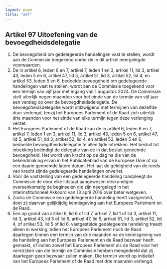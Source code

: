```yaml
---
layout: page
title: "a97"
---
```


## Artikel 97 Uitoefening van de bevoegdheidsdelegatie

1. De bevoegdheid om gedelegeerde handelingen vast te stellen, wordt aan de Commissie toegekend onder de in dit artikel neergelegde voorwaarden.
2. De in artikel 6, leden 6 en 7, artikel 7, leden 1 en 3, artikel 11, lid 3, artikel 43, leden 5 en 6, artikel 47, lid 5, artikel 51, lid 3, artikel 52, lid 4, en artikel 53, leden 5 en 6, bedoelde bevoegdheid om gedelegeerde handelingen vast te stellen, wordt aan de Commissie toegekend voor een termijn van vijf jaar met ingang van 1 augustus 2024. De Commissie stelt uiterlijk negen maanden voor het einde van de termijn van vijf jaar een verslag op over de bevoegdheidsdelegatie. De bevoegdheidsdelegatie wordt stilzwijgend met termijnen van dezelfde duur verlengd, tenzij het Europees Parlement of de Raad zich uiterlijk drie maanden voor het einde van elke termijn tegen deze verlenging verzet.
3. Het Europees Parlement of de Raad kan de in artikel 6, leden 6 en 7, artikel 7, leden 1 en 3, artikel 11, lid 3, artikel 43, leden 5 en 6, artikel 47, lid 5, artikel 51, lid 3, artikel 52, lid 4, en artikel 53, leden 5 en 6, bedoelde bevoegdheidsdelegatie te allen tijde intrekken. Het besluit tot intrekking beëindigt de delegatie van de in dat besluit genoemde bevoegdheid. Het wordt van kracht op de dag na die van de bekendmaking ervan in het Publicatieblad van de Europese Unie of op een daarin genoemde latere datum. Het laat de geldigheid van de reeds van kracht zijnde gedelegeerde handelingen onverlet.
4. Vóór de vaststelling van een gedelegeerde handeling raadpleegt de Commissie de door elke lidstaat aangewezen deskundigen overeenkomstig de beginselen die zijn neergelegd in het Interinstitutioneel Akkoord van 13 april 2016 over beter wetgeven.
5. Zodra de Commissie een gedelegeerde handeling heeft vastgesteld, doet zij daarvan gelijktijdig kennisgeving aan het Europees Parlement en de Raad.
6. Een op grond van artikel 6, lid 6 of lid 7, artikel 7, lid 1 of lid 3, artikel 11, lid 3, artikel 43, lid 5 of lid 6, artikel 47, lid 5, artikel 51, lid 3, artikel 52, lid 4, of artikel 53, lid 5 of lid 6, vastgestelde gedelegeerde handeling treedt alleen in werking indien het Europees Parlement noch de Raad daartegen binnen een termijn van drie maanden na de kennisgeving van de handeling aan het Europees Parlement en de Raad bezwaar heeft gemaakt, of indien zowel het Europees Parlement als de Raad voor het verstrijken van die termijn de Commissie hebben meegedeeld dat zij daartegen geen bezwaar zullen maken. Die termijn wordt op initiatief van het Europees Parlement of de Raad met drie maanden verlengd.